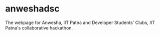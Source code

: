 # anweshadsc
The webpage for Anwesha, IIT Patna and Developer Students' Clubs, IIT Patna's collaborative hackathon.
